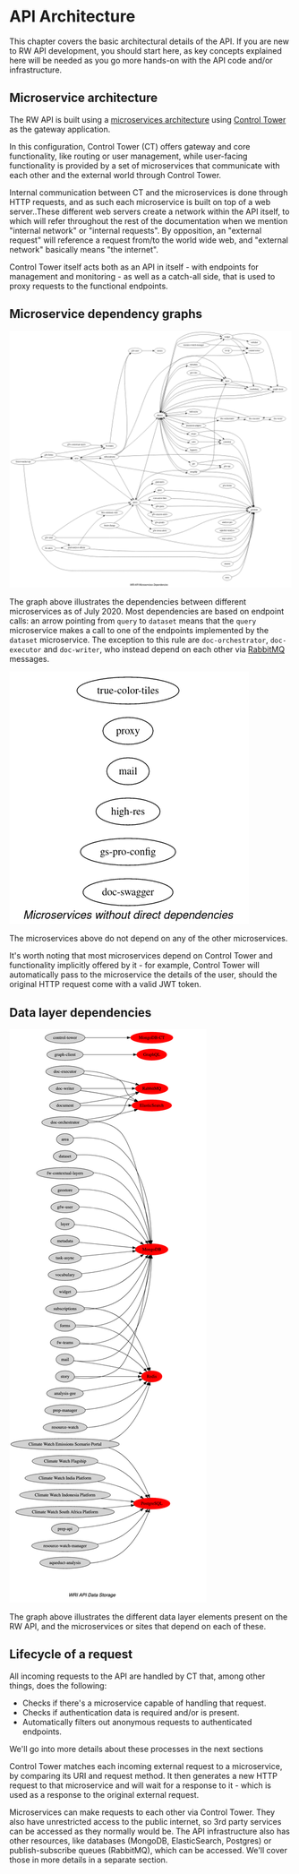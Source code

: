 # API Architecture

This chapter covers the basic architectural details of the API. If you are new to RW API development, you should start here, as key concepts explained here will be needed as you go more hands-on with the API code and/or infrastructure.

## Microservice architecture

The RW API is built using a [microservices architecture](https://en.wikipedia.org/wiki/Microservices) using [Control Tower](https://github.com/control-tower/control-tower) as the gateway application.

In this configuration, Control Tower (CT) offers gateway and core functionality, like routing or user management, while user-facing functionality is provided by a set of microservices that communicate with each other and the external world through Control Tower.

Internal communication between CT and the microservices is done through HTTP requests, and as such each microservice is built on top of a web server..These different web servers create a network within the API itself, to which will refer throughout the rest of the documentation when we mention "internal network" or "internal requests". By opposition, an "external request" will reference a request from/to the world wide web, and "external network" basically means "the internet".

Control Tower itself acts both as an API in itself - with endpoints for management and monitoring - as well as a catch-all side, that is used to proxy requests to the functional endpoints.

## Microservice dependency graphs

![Microservice dependency graph](https://raw.githubusercontent.com/gfw-api/wri-api-dependencies/master/graphs/dependencies_graph.png)

The graph above illustrates the dependencies between different microservices as of July 2020. Most dependencies are based on endpoint calls: an arrow pointing from `query` to `dataset` means that the `query` microservice makes a call to one of the endpoints implemented by the `dataset` microservice. The exception to this rule are `doc-orchestrator`,  `doc-executor` and  `doc-writer`, who instead depend on each other via [RabbitMQ](https://www.rabbitmq.com/) messages.


![Microservice with no dependencies](https://raw.githubusercontent.com/gfw-api/wri-api-dependencies/master/graphs/no_dependencies_graph.png)

The microservices above do not depend on any of the other microservices.

It's worth noting that most microservices depend on Control Tower and functionality implicitly offered by it - for example, Control Tower will automatically pass to the microservice the details of the user, should the original HTTP request come with a valid JWT token.

## Data layer dependencies

![Data layer dependencies](https://raw.githubusercontent.com/gfw-api/wri-api-dependencies/master/graphs/storage_graph.png)

The graph above illustrates the different data layer elements present on the RW API, and the microservices or sites that depend on each of these.

## Lifecycle of a request

All incoming requests to the API are handled by CT that, among other things, does the following:
- Checks if there's a microservice capable of handling that request.
- Checks if authentication data is required and/or is present.
- Automatically filters out anonymous requests to authenticated endpoints.

We'll go into more details about these processes in the next sections

Control Tower matches each incoming external request to a microservice, by comparing its URI and request method. It then generates a new HTTP request to that microservice and will wait for a response to it - which is used as a response to the original external request.

Microservices can make requests to each other via Control Tower. They also have unrestricted access to the public internet, so 3rd party services can be accessed as they normally would be. The API infrastructure also has other resources, like databases (MongoDB, ElasticSearch, Postgres) or publish-subscribe queues (RabbitMQ), which can be accessed. We'll cover those in more details in a separate section.
